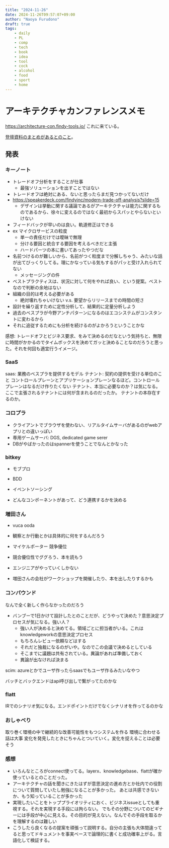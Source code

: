 ```yaml
---
title: "2024-11-26"
date: 2024-11-26T09:57:07+09:00
author: "Naoya Furudono"
draft: true
tags:
    - daily
    - PL
    - comp
    - tech
    - book
    - idea
    - tool
    - cock
    - alcohol
    - food
    - sport
    - home
---
```


# アーキテクチャカンファレンスメモ

https://architecture-con.findy-tools.io/ これに来ている。

[登壇資料のまとめがあるとのこと](https://findy-tools.io/events/archives/architecture-con-2024/1/materials)。

## 発表

### キーノート

- トレードオフ分析をすることが仕事
  - 最強ソリューションを出すことではない
- トレードオフは絶対にある、ないと思ったらまだ見つかってないだけ
- https://speakerdeck.com/findyinc/modern-trade-off-analysis?slide=15
  - デザインは挙動に関する議論であるがアーキテクチャは能力に関するものであるから、徐々に変えるのではなく最初からスパッとやらないといけない
- フィードバックが早いのは良い。軌道修正はできる
- ex マイクロサービスの粒度
  - 単一の責任だけでは曖昧で無理
  - 分ける要因と統合する要因を考えるべきだと主張
  - ハードパーツの本に書いてあったやつだな
- 名前つけるのが難しいから、名前がつく粒度まで分解しちゃう、みたいな話が出てびっくりしてる。理にかなっている気もするがパッと受け入れられてない
  - メッセージングの件
- ベストプラクティスは、状況に対して何をやれば良い、という提案。ベストなので判断の余地はない
- 組織の目的は考える必要がある
  - 絶対壊れちゃいけない v.s. 要望からリリースまでの時間の短さ
- 設計を繰り返すために定性分析して、結果的に定量分析しよう
- 過去のベスプラが今野アンチパターンになるのはエコシステムがコンスタントに変わるから
- それに追従するためにも分析を続けるのがよかろうということかな

感想: トレードオフとビジネス要求、をみて決めるのだなという気持ちと、無限に時間がかかるのでタイムボックスを決めてガッと決めることなのだろうと思った。それを何回も適宜行うイメージ。

### SaaS

saas: 業務のベスプラを提供するモデル
テナント: 契約の提供を受ける単位のこと
コントロールプレーンとアプリケーションプレーンなるほど。コントロールプレーンはなるだけ作りたくない
テナント、本当に必要なのか？は気になる。ここで主張されるテナントには何が含まれるのだったか。
テナントの本存在するのか。

### コロプラ

- クライアントでブラウザを使わない、リアルタイムサーバがあるのがwebアプリとの違いっぽい
- 専用ゲームサーバ: DGS, dedicated game serer
- DBがやばかったのはspannerを使うことでなんとかなった

### bitkey

- モブプロ
- BDD
- イベントソーシング

- どんなコンポーネントがあって、どう連携するかを決める

### 増田さん

- vuca ooda
- 観察とか行動とかは具体的に何をするんだろう
- マイケルポーター 競争優位

- 競合優位性でググろう、本を読もう
- エンジニアがやっていくしかない
- 増田さんの会社がワークショップを開催したり、本を出したりするかも

### コンパウンド

なんで全く新しく作らなかったのだろう
- バンブーで1日かけて設計したとのことだが、どうやって決めた？意思決定プロセスが気になる。強い人？
  - 強い人が決めると決めてる。領域ごとに担当者がいる。これはknowledgeworkの意思決定プロセス
  - もちろんレビュー依頼などはする
  - それだと独裁になるのがいや。なのでこの会議で決めるとしている
  - そこまでに議題は共有されている。異論があれば準備しておく
  - 異論が出なければ決まる

scim: azureとかでユーザ作ったらsaasでもユーザ作るみたいなやつ

バッチとバックエンドはapi呼び出しで繋がってたのかな

### flatt

IRでのシナリオ気になる。エンドポイントだけでなくシナリオを作ってるのかな

### おしゃべり

取り巻く環境の中で継続的な改善可能性をもつシステムを作る
環境に合わせる話は大事
変化を発見したときにちゃんとついていく。変化を捉えることは必要そう

### 感想

- いろんなところがconnect使ってる。layerx、knowledgebase、flattが確か使っているとのことだった。
- アーキテクチャの話を聞きにきたはずが意思決定の進め方とか社内での役割について質問していたし勉強になることが多かった。
  あとは共感できないか、もう知っていることが多かった
- 実現したいことをトッププライオリティにおく、ビジネスissueとしても重視する。それを実現する手段には拘らない。
  でもその分野についてのビギナーには手段が中心に見える。その目的が見えない。なんでその手段を取るかを理解するのは難しい
- こうしたら良くなるの提案を頑張って説明する。自分の主張も大体間違ってると思ってドキュメントを事実ベースで論理的に書くと成功確率上がる。言語化して検証する。
